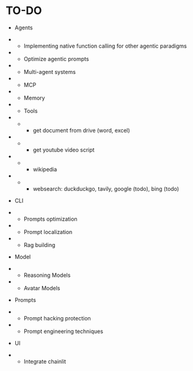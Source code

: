 # TO-DO

- Agents
- - Implementing native function calling for other agentic paradigms
- - Optimize agentic prompts
- - Multi-agent systems
- - MCP
- - Memory
- - Tools
- - - get document from drive (word, excel)
- - - get youtube video script
- - - wikipedia
- - - websearch: duckduckgo, tavily, google (todo), bing (todo)

- CLI
- - Prompts optimization
- - Prompt localization
- - Rag building

- Model
- - Reasoning Models
- - Avatar Models

- Prompts
- - Prompt hacking protection
- - Prompt engineering techniques

- UI
- - Integrate chainlit